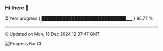 ### Hi there 👋

⏳ Year progress { ████████████████████████████▁▁ } 95.77 %

---

⏰ Updated on Mon, 16 Dec 2024 12:37:47 GMT

![Progress Bar CI](https://github.com/liununu/liununu/workflows/Progress%20Bar%20CI/badge.svg)
